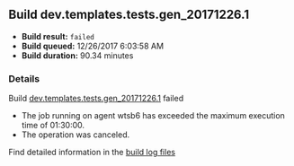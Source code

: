 ## Build dev.templates.tests.gen_20171226.1
- **Build result:** `failed`
- **Build queued:** 12/26/2017 6:03:58 AM
- **Build duration:** 90.34 minutes
### Details
Build [dev.templates.tests.gen_20171226.1](https://winappstudio.visualstudio.com/web/build.aspx?pcguid=a4ef43be-68ce-4195-a619-079b4d9834c2&builduri=vstfs%3a%2f%2f%2fBuild%2fBuild%2f24537) failed

+ The job running on agent wtsb6 has exceeded the maximum execution time of 01:30:00.
+ The operation was canceled.

Find detailed information in the [build log files](https://uwpctdiags.blob.core.windows.net/buildlogs/dev.templates.tests.gen_20171226.1_logs.zip)
